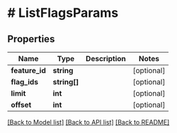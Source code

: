 # # ListFlagsParams

## Properties

Name | Type | Description | Notes
------------ | ------------- | ------------- | -------------
**feature_id** | **string** |  | [optional]
**flag_ids** | **string[]** |  | [optional]
**limit** | **int** |  | [optional]
**offset** | **int** |  | [optional]

[[Back to Model list]](../../README.md#models) [[Back to API list]](../../README.md#endpoints) [[Back to README]](../../README.md)

